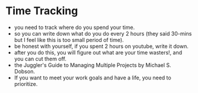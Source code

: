 # Time Tracking
* you need to track where do you spend your time. 
* so you can write down what do you do every 2 hours (they said 30-mins but I feel like this is too small period of time).
* be honest with yourself, if you spent 2 hours on youtube, write it down.
* after you do this, you will figure out what are your time wasters!, and you can cut them off. 
* the Juggler's Guide to Managing Multiple Projects by Michael S. Dobson.
* If you want to meet your work goals and have a life, you need to prioritize. 